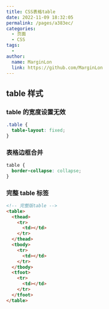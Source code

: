 ```yaml
---
title: CSS表格table
date: 2022-11-09 18:32:05
permalink: /pages/a383ec/
categories:
  - 页面
  - CSS
tags:
  -
author:
  name: MarginLon
  link: https://github.com/MarginLon
---
```


## table 样式

### table 的宽度设置无效

```css
.table {
  table-layout: fixed;
}
```

### 表格边框合并

```css
table {
  border-collapse: collapse;
}
```

### 完整 table 标签

```html
<!-- 完整版table -->
<table>
  <thead>
    <tr>
      <td></td>
    </tr>
  </thead>
  <tbody>
    <tr>
      <td></td>
    </tr>
  </tbody>
  <tfoot>
    <tr>
      <td></td>
    </tr>
  </tfoot>
</table>
```
